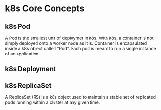 # k8s Core Concepts 

## k8s Pod 
A Pod is the smallest unit of deploymet in k8s.
With k8s, a container is not simply deployed onto a worker node as it is. 
Container is encapsulated inside a k8s object called "Pod".
Each pod is meant to run a single instance of an application.

## k8s Deployment 


## k8s ReplicaSet 
A ReplicaSet (RS) is a k8s object used to maintain a stable set of replicated pods running within a cluster at any given time.
